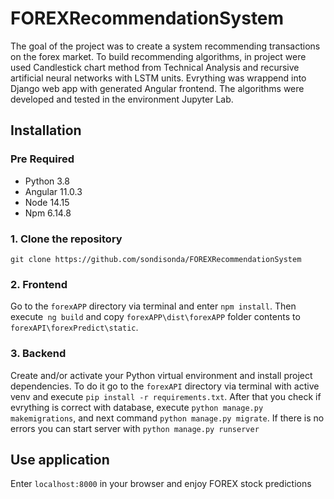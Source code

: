# FOREXRecommendationSystem

The goal of the project was to create a system recommending transactions on the forex market.
To build recommending algorithms, in project were used  Candlestick chart method from Technical Analysis and recursive
artificial neural networks with LSTM units. Evrything was wrappend into Django web app with generated Angular frontend.
The algorithms were developed and tested in the environment Jupyter Lab.

## Installation

### Pre Required

- Python 3.8
- Angular 11.0.3
- Node 14.15
- Npm 6.14.8


### 1. Clone the repository
  
  `git clone https://github.com/sondisonda/FOREXRecommendationSystem`
  

### 2. Frontend

Go to the `forexAPP` directory via terminal and enter `npm install`.
Then execute` ng build` and copy `forexAPP\dist\forexAPP` folder contents to `forexAPI\forexPredict\static`.

### 3. Backend

Create and/or activate your Python virtual environment and install project dependencies.
To do it go to the `forexAPI` directory via terminal with active venv and execute `pip install -r requirements.txt`.
After that you check if evrything is correct with database, execute `python manage.py makemigrations`, and next command
`python manage.py migrate`. If there is no errors you can start server with `python manage.py runserver`



## Use application

Enter `localhost:8000` in your browser and enjoy FOREX stock predictions 